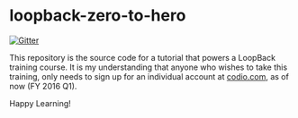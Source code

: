 # loopback-zero-to-hero

[![Gitter](https://badges.gitter.im/pulkitsinghal/loopback-zero-to-hero.svg)](https://gitter.im/pulkitsinghal/loopback-zero-to-hero?utm_source=badge&utm_medium=badge&utm_campaign=pr-badge&utm_content=badge)

This repository is the source code for a tutorial that powers a LoopBack training course. It is my understanding that anyone who wishes to take this training, only needs to sign up for an individual account at [codio.com](https://codio.com), as of now (FY 2016 Q1).

Happy Learning!
